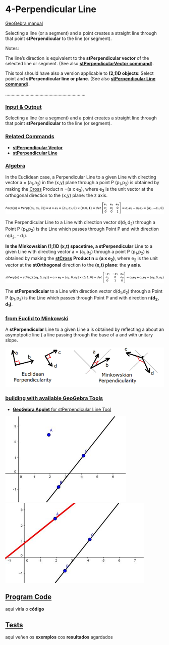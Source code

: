 # 4-Perpendicular Line
[GeoGebra manual](https://wiki.geogebra.org/en/Perpendicular_Line_Tool)

Selecting a line (or a segment) and a point creates a straight line through that point <b>stPerpendicular</b> to the line (or segment). 
    
Notes:

The line’s direction is equivalent to the <b>stPerpendicular vector</b> of the selected line or segment. 
(See also [<b>stPerpendicularVector command</b>](https://github.com/probaxeoxebra/probaMinkoski/blob/master/Comandos/stPerpendicularVector_Command.md)).
        
This tool should have also a version applicable to <b>(2,1)D objects</b>: Select point and <b>stPerpendicular line or plane</b>.
(See also <b>[stPerpendicular Line command](https://github.com/probaxeoxebra/probaMinkoski/blob/master/Comandos/stPerpendicularLine_Command.md)</b>).

...............................................................

### [Input & Output](https://github.com/probaxeoxebra/probaMinkoski/blob/master/Temas/Entrada_Saida.md)

Selecting a line (or a segment) and a point creates a straight line through that point <b>stPerpendicular</b> to the line (or segment). 

### [Related Commands](https://github.com/probaxeoxebra/probaMinkoski/blob//master/Temas/ComandosRelacionados.md)

* <b>[stPerpendicular Vector](https://github.com/probaxeoxebra/probaMinkoski/blob/master/Comandos/stPerpendicularVector_Command.md)</b>
* <b>[stPerpendicular Line](https://github.com/probaxeoxebra/probaMinkoski/blob/master/Comandos/stPerpendicularLine_Command.md)</b>

### [Algebra](https://github.com/probaxeoxebra/probaMinkoski/blob/master/Temas/Alxebra_Ferramentas.md)

In the Euclidean case, a Perpendicular Line to a given Line with directing vector a = (a<sub>1</sub>,a<sub>2</sub>) in the (x,y) plane through a point P (p<sub>1</sub>,p<sub>2</sub>) is obtained by making the [Cross](../Explicacions/CrossProduct.md) Product n =(a x e<sub>3</sub>), where e<sub>3</sub> is the unit vector at the orthogonal direction to the (x,y) plane: the z axis. 

![EuclideanPerpendicular](https://github.com/probaxeoxebra/probaMinkoski/blob/master/Interese/Images/PerpendicularVector.jpg "Algebraic formulation for the Perependicular to a given Vector")

The Perpendicular Line to a Line with direction vector d(d<sub>1</sub>,d<sub>2</sub>) through a Point P (p<sub>1</sub>,p<sub>2</sub>) is the Line which passes through Point P and with direction n(d<sub>2</sub>, - d<sub>1</sub>).

<b>In the Minkowskian (1,1)D (x,t) spacetime, a stPerpendicular</b> Line to a given Line with directing vector a = (a<sub>1</sub>,a<sub>2</sub>) through a point P (p<sub>1</sub>,p<sub>2</sub>) is obtained by making the [<b>stCross</b>](https://github.com/probaxeoxebra/probaMinkoski/blob/master/Explicacions/CrossProduct.md) <b>Product n = (a x e<sub>2</sub>)</b>, where e<sub>2</sub> is the unit vector at the <b>stOrthogonal</b> direction to the <b>(x,t) plane</b>: the <b>y axis</b>.

![MinkowskianPerpendicular](https://github.com/probaxeoxebra/probaMinkoski/blob/master/Interese/Images/stPerpendicularVector.jpg "Algebraic formulation for the stPerependicular to a given Vector")

The <b>stPerpendicular</b> to a Line with direction vector d(d<sub>1</sub>,d<sub>2</sub>) through a Point P (p<sub>1</sub>,p<sub>2</sub>) is the Line which passes through Point P and with direction n<b>(d<sub>2</sub>, d<sub>1</sub>)</b>.


### [from Euclid to Minkowski](https://github.com/probaxeoxebra/probaMinkoski/blob/master/Temas/Euclides_Minkowski_Ferramentas.md)

A <b>stPerpendicular</b> Line to a given Line a is obtained by reflecting a about an asymptpotic line ( a line passing through the base of a and with unitary slope.

![stPerpencicular](https://github.com/probaxeoxebra/probaMinkoski/blob/master/Interese/Images/PerpendVectors_Eucl_Mink.png "Euclidean vs. Minkowskian Perpendicularity")

### [building with available GeoGebra Tools](https://github.com/probaxeoxebra/probaMinkoski/blob/master/Temas/ConstrucionKitBasicoGeoGebra_cadaFerramenta.md)

* [<b>GeoGebra Applet</b> for stPerpendicular Line Tool](https://sites.google.com/site/modernphysicsgeometry/geogebra_2d_sttools/4--perpendicular-line)

![Line and Point](https://github.com/probaxeoxebra/probaMinkoski/blob/master/Ferramentas/FerramentasMink/Images/stPerpendicularLine_1.JPG "Line and Point")
![stPerpendicular Line](https://github.com/probaxeoxebra/probaMinkoski/blob/master/Ferramentas/FerramentasMink/Images/stPerpendicularLine_2.JPG "stPerpendicular Line (in Red)")

## [Program Code](https://github.com/probaxeoxebra/probaMinkoski/blob/master/Temas/ProgramacionFerramentas.md)

aqui viría o <b>código</b>

## [Tests](https://github.com/probaxeoxebra/probaMinkoski/blob/master/Temas/Tests_Ferramentas.md)

aqui veñen os <b>exemplos</b> cos <b>resultados</b> agardados
